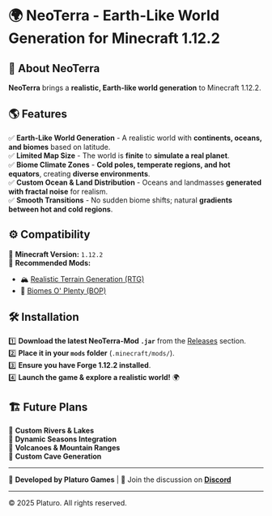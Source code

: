 # 🌍 NeoTerra - Earth-Like World Generation for Minecraft 1.12.2  

## 📌 About NeoTerra  
**NeoTerra** brings a **realistic, Earth-like world generation** to Minecraft 1.12.2.

## 🌎 Features  
✅ **Earth-Like World Generation** - A realistic world with **continents, oceans, and biomes** based on latitude.  
✅ **Limited Map Size** - The world is **finite** to **simulate a real planet**.  
✅ **Biome Climate Zones** - **Cold poles, temperate regions, and hot equators**, creating **diverse environments**.  
✅ **Custom Ocean & Land Distribution** - Oceans and landmasses **generated with fractal noise** for realism.  
✅ **Smooth Transitions** - No sudden biome shifts; natural **gradients between hot and cold regions**.  

## ⚙️ Compatibility  
🔹 **Minecraft Version:** `1.12.2`  
🔹 **Recommended Mods:**  
- 🏔️ [Realistic Terrain Generation (RTG)](https://www.curseforge.com/minecraft/mc-mods/realistic-terrain-generation)  
- 🌿 [Biomes O' Plenty (BOP)](https://www.curseforge.com/minecraft/mc-mods/biomes-o-plenty)  

## 🛠️ Installation  
1️⃣ **Download the latest NeoTerra-Mod `.jar`** from the [Releases](https://github.com/platuro/NeoTerra/releases) section.  
2️⃣ **Place it in your `mods` folder** (`.minecraft/mods/`).  
3️⃣ **Ensure you have Forge 1.12.2 installed**.  
4️⃣ **Launch the game & explore a realistic world!** 🌍  

## 🏗️ Future Plans  
🔹 **Custom Rivers & Lakes**  
🔹 **Dynamic Seasons Integration**  
🔹 **Volcanoes & Mountain Ranges**  
🔹 **Custom Cave Generation**  

---

🚀 **Developed by Platuro Games** | 💬 Join the discussion on **[Discord](https://discord.gg/AD4MFr3tVr)** 

---
© 2025 Platuro. All rights reserved.  

